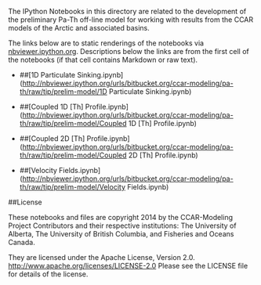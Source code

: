 The IPython Notebooks in this directory are related to the
development of the preliminary Pa-Th off-line model for working with
results from the CCAR models of the Arctic and associated basins.

The links below are to static renderings of the notebooks via
[nbviewer.ipython.org](http://nbviewer.ipython.org/).
Descriptions below the links are from the first cell of the notebooks
(if that cell contains Markdown or raw text).

* ##[1D Particulate Sinking.ipynb](http://nbviewer.ipython.org/urls/bitbucket.org/ccar-modeling/pa-th/raw/tip/prelim-model/1D Particulate Sinking.ipynb)  
    
* ##[Coupled 1D [Th] Profile.ipynb](http://nbviewer.ipython.org/urls/bitbucket.org/ccar-modeling/pa-th/raw/tip/prelim-model/Coupled 1D [Th] Profile.ipynb)  
    
* ##[Coupled 2D [Th] Profile.ipynb](http://nbviewer.ipython.org/urls/bitbucket.org/ccar-modeling/pa-th/raw/tip/prelim-model/Coupled 2D [Th] Profile.ipynb)  
    
* ##[Velocity Fields.ipynb](http://nbviewer.ipython.org/urls/bitbucket.org/ccar-modeling/pa-th/raw/tip/prelim-model/Velocity Fields.ipynb)  
    

##License

These notebooks and files are copyright 2014
by the CCAR-Modeling Project Contributors
and their respective institutions: The University of Alberta,
The University of British Columbia,
and Fisheries and Oceans Canada.

They are licensed under the Apache License, Version 2.0.
http://www.apache.org/licenses/LICENSE-2.0
Please see the LICENSE file for details of the license.
